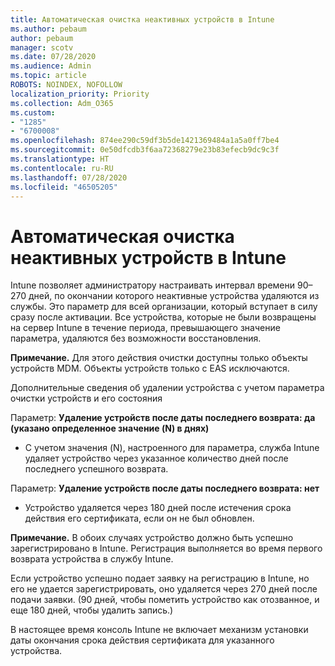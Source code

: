 ```yaml
---
title: Автоматическая очистка неактивных устройств в Intune
ms.author: pebaum
author: pebaum
manager: scotv
ms.date: 07/28/2020
ms.audience: Admin
ms.topic: article
ROBOTS: NOINDEX, NOFOLLOW
localization_priority: Priority
ms.collection: Adm_O365
ms.custom:
- "1285"
- "6700008"
ms.openlocfilehash: 874ee290c59df3b5de1421369484a1a5a0ff7be4
ms.sourcegitcommit: 0e50dfcdb3f6aa72368279e23b83efecb9dc9c3f
ms.translationtype: HT
ms.contentlocale: ru-RU
ms.lasthandoff: 07/28/2020
ms.locfileid: "46505205"
---
```

# <a name="automatic-cleanup-of-stale-devices-in-intune"></a>Автоматическая очистка неактивных устройств в Intune

Intune позволяет администратору настраивать интервал времени 90–270 дней, по окончании которого неактивные устройства удаляются из службы. Это параметр для всей организации, который вступает в силу сразу после активации. Все устройства, которые не были возвращены на сервер Intune в течение периода, превышающего значение параметра, удаляются без возможности восстановления.

**Примечание.** Для этого действия очистки доступны только объекты устройств MDM. Объекты устройств только с EAS исключаются.

Дополнительные сведения об удалении устройства с учетом параметра очистки устройств и его состояния

Параметр: **Удаление устройств после даты последнего возврата: да (указано определенное значение (N) в днях)**

- С учетом значения (N), настроенного для параметра, служба Intune удаляет устройство через указанное количество дней после последнего успешного возврата.

Параметр: **Удаление устройств после даты последнего возврата: нет**

- Устройство удаляется через 180 дней после истечения срока действия его сертификата, если он не был обновлен.

**Примечание.** В обоих случаях устройство должно быть успешно зарегистрировано в Intune. Регистрация выполняется во время первого возврата устройства в службу Intune.

Если устройство успешно подает заявку на регистрацию в Intune, но его не удается зарегистрировать, оно удаляется через 270 дней после подачи заявки. (90 дней, чтобы пометить устройство как отозванное, и еще 180 дней, чтобы удалить запись.)

В настоящее время консоль Intune не включает механизм установки даты окончания срока действия сертификата для указанного устройства.